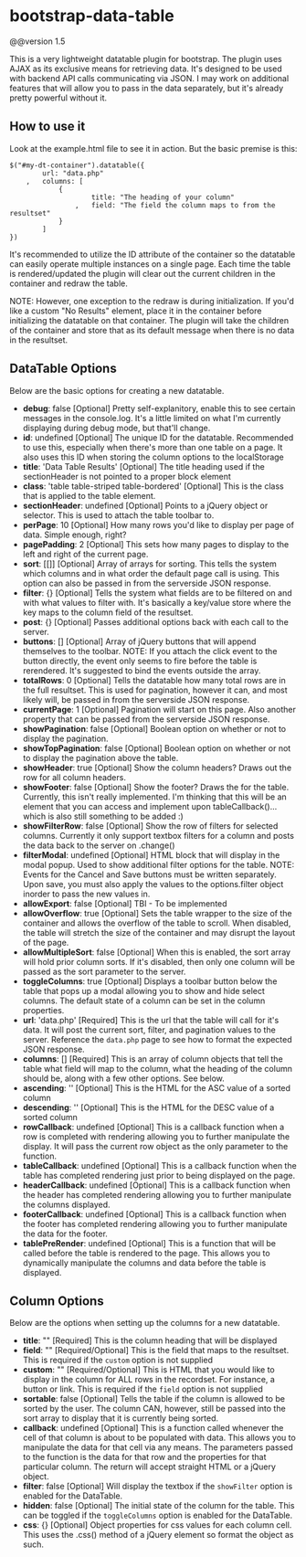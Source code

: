 bootstrap-data-table
=================

@@version 1.5

This is a very lightweight datatable plugin for bootstrap. The plugin uses AJAX as its exclusive means for retrieving data. It's designed to be used with backend API calls communicating via JSON. I may work on additional features that will allow you to pass in the data separately, but it's already pretty powerful without it. 



How to use it
-------------

Look at the example.html file to see it in action. But the basic premise is this:

```
$("#my-dt-container").datatable({
        url: "data.php"
    ,   columns: [
            {
                    title: "The heading of your column"
                ,   field: "The field the column maps to from the resultset"
            }
        ]
})
```

It's recommended to utilize the ID attribute of the container so the datatable can easily operate multiple instances on a single page. Each time the table is rendered/updated the plugin will clear out the current children in the container and redraw the table. 

NOTE: However, one exception to the redraw is during initialization. If you'd like a custom "No Results" element, place it in the container before initializing the datatable on that container. The plugin will take the children of the container and store that as its default message when there is no data in the resultset.


DataTable Options
-----------------

Below are the basic options for creating a new datatable.

+ **debug**: false
[Optional] Pretty self-explanitory, enable this to see certain messages in the console.log. It's a little limited on what I'm currently displaying during debug mode, but that'll change.
+ **id**: undefined
[Optional] The unique ID for the datatable. Recommended to use this, especially when there's more than one table on a page. It also uses this ID when storing the column options to the localStorage
+ **title**: 'Data Table Results'
[Optional] The title heading used if the sectionHeader is not pointed to a proper block element
+ **class**: 'table table-striped table-bordered'
[Optional] This is the class that is applied to the table element.
+ **sectionHeader**: undefined
[Optional] Points to a jQuery object or selector. This is used to attach the table toolbar to.
+ **perPage**: 10
[Optional] How many rows you'd like to display per page of data. Simple enough, right?
+ **pagePadding**: 2
[Optional] This sets how many pages to display to the left and right of the current page.
+ **sort**: [[]]
[Optional] Array of arrays for sorting. This tells the system which columns and in what order the default page call is using. This option can also be passed in from the serverside JSON response.
+ **filter**: {}
[Optional] Tells the system what fields are to be filtered on and with what values to filter with. It's basically a key/value store where the key maps to the column field of the resultset.
+ **post**: {}
[Optional] Passes additional options back with each call to the server.
+ **buttons**: []
[Optional] Array of jQuery buttons that will append themselves to the toolbar. NOTE: If you attach the click event to the button directly, the event only seems to fire before the table is rerendered. It's suggested to bind the events outside the array.
+ **totalRows**: 0
[Optional] Tells the datatable how many total rows are in the full resultset. This is used for pagination, however it can, and most likely will, be passed in from the serverside JSON response.
+ **currentPage**: 1
[Optional] Pagination will start on this page. Also another property that can be passed from the serverside JSON response.
+ **showPagination**: false
[Optional] Boolean option on whether or not to display the pagination.
+ **showTopPagination**: false
[Optional] Boolean option on whether or not to display the pagination above the table.
+ **showHeader**: true
[Optional] Show the column headers? Draws out the <thead> row for all column headers.
+ **showFooter**: false
[Optional] Show the footer? Draws the <tfoot> for the table. Currently, this isn't really implemented. I'm thinking that this will be an element that you can access and implement upon tableCallback()... which is also still something to be added :)
+ **showFilterRow**: false
[Optional] Show the row of filters for selected columns. Currently it only support textbox filters for a column and posts the data back to the server on .change()
+ **filterModal**: undefined
[Optional] HTML block that will display in the modal popup. Used to show additional filter options for the table. NOTE: Events for the Cancel and Save buttons must be written separately. Upon save, you must also apply the values to the options.filter object inorder to pass the new values in.
+ **allowExport**: false
[Optional] TBI - To be implemented
+ **allowOverflow**: true
[Optional] Sets the table wrapper to the size of the container and allows the overflow of the table to scroll. When disabled, the table will stretch the size of the container and may disrupt the layout of the page.
+ **allowMultipleSort**: false
[Optional] When this is enabled, the sort array will hold prior column sorts. If it's disabled, then only one column will be passed as the sort parameter to the server.
+ **toggleColumns**: true
[Optional] Displays a toolbar button below the table that pops up a modal allowing you to show and hide select columns. The default state of a column can be set in the column properties.
+ **url**: 'data.php'
[Required] This is the url that the table will call for it's data. It will post the current sort, filter, and pagination values to the server. Reference the `data.php` page to see how to format the expected JSON response.
+ **columns**: []
[Required] This is an array of column objects that tell the table what field will map to the column, what the heading of the column should be, along with a few other options. See below.
+ **ascending**: '<i class="icon-chevron-up"></i>'
[Optional] This is the HTML for the ASC value of a sorted column
+ **descending**: '<i class="icon-chevron-down"></i>'
[Optional] This is the HTML for the DESC value of a sorted column
+ **rowCallback**: undefined
[Optional] This is a callback function when a row is completed with rendering allowing you to further manipulate the display. It will pass the current row object as the only parameter to the function.
+ **tableCallback**: undefined
[Optional] This is a callback function when the table has completed rendering just prior to being displayed on the page.
+ **headerCallback**: undefined
[Optional] This is a callback function when the header has completed rendering allowing you to further manipulate the columns displayed.
+ **footerCallback**: undefined
[Optional] This is a callback function when the footer has completed rendering allowing you to further manipulate the data for the footer. 
+ **tablePreRender**: undefined
[Optional] This is a function that will be called before the table is rendered to the page. This allows you to dynamically manipulate the columns and data before the table is displayed.









Column Options
--------------

Below are the options when setting up the columns for a new datatable.

+ **title**: ""
[Required] This is the column heading that will be displayed
+ **field**: ""
[Required/Optional] This is the field that maps to the resultset. This is required if the `custom` option is not supplied
+ **custom**: ""
[Required/Optional] This is HTML that you would like to display in the column for ALL rows in the recordset. For instance, a button or link. This is required if the `field` option is not supplied
+ **sortable**: false
[Optional] Tells the table if the column is allowed to be sorted by the user. The column CAN, however, still be passed into the sort array to display that it is currently being sorted. 
+ **callback**: undefined
[Optional] This is a function called whenever the cell of that column is about to be populated with data. This allows you to manipulate the data for that cell via any means. The parameters passed to the function is the data for that row and the properties for that particular column. The return will accept straight HTML or a jQuery object.
+ **filter**: false
[Optional] Will display the textbox if the `showFilter` option is enabled for the DataTable.
+ **hidden**: false
[Optional] The initial state of the column for the table. This can be toggled if the `toggleColumns` option is enabled for the DataTable.
+ **css**: {}
[Optional] Object properties for css values for each column cell. This uses the .css() method of a jQuery element so format the object as such.
